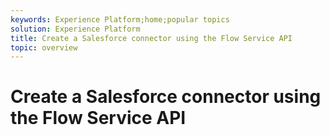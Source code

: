 ```yaml
---
keywords: Experience Platform;home;popular topics
solution: Experience Platform
title: Create a Salesforce connector using the Flow Service API
topic: overview
---
```


# Create a Salesforce connector using the Flow Service API
